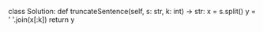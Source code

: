 class Solution:
    def truncateSentence(self, s: str, k: int) -> str:
        x = s.split()
        y = ' '.join(x[:k])
        return y 
